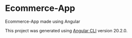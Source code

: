 # Ecommerce-App
Ecommerce-App made using Angular 

This project was generated using [Angular CLI](https://github.com/angular/angular-cli) version 20.2.0.








